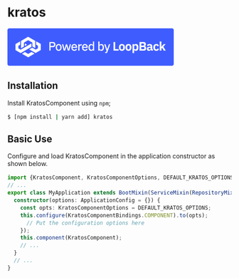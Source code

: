 # kratos

[![LoopBack](https://github.com/loopbackio/loopback-next/raw/master/docs/site/imgs/branding/Powered-by-LoopBack-Badge-(blue)-@2x.png)](http://loopback.io/)

## Installation

Install KratosComponent using `npm`;

```sh
$ [npm install | yarn add] kratos
```

## Basic Use

Configure and load KratosComponent in the application constructor
as shown below.

```ts
import {KratosComponent, KratosComponentOptions, DEFAULT_KRATOS_OPTIONS} from 'kratos';
// ...
export class MyApplication extends BootMixin(ServiceMixin(RepositoryMixin(RestApplication))) {
  constructor(options: ApplicationConfig = {}) {
    const opts: KratosComponentOptions = DEFAULT_KRATOS_OPTIONS;
    this.configure(KratosComponentBindings.COMPONENT).to(opts);
      // Put the configuration options here
    });
    this.component(KratosComponent);
    // ...
  }
  // ...
}
```
